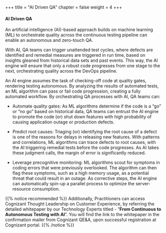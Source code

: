 +++
title = "AI Driven QA"
chapter = false
weight = 4
+++

#### AI Driven QA

An artificial intelligence (AI)-based approach builds on machine learning (ML) to orchestrate quality across the continuous testing pipeline can enable an autonomous and zero-touch QA.

With AI, QA teams can trigger unattended test cycles, where defects are identified and remedial measures are triggered in run time, based on insights gleaned from historical data sets and past events. This way, the AI engine will ensure that only a robust code progresses from one stage to the next, orchestrating quality across the DevOps pipeline.

An AI engine assumes the task of checking-off code at quality gates, rendering testing autonomous. By analyzing the results of automated tests, an ML algorithm can pass or fail code progression, creating a fully automated workflow. By orchestrating QA processes with AI, QA teams can: 

- Automate quality gates: As ML algorithms determine if the code is a “go” or “no go” based on historical data, QA teams can entrust the AI engine to promote the code (or) shut down features with high probability of causing application outage or production defects. 

- Predict root causes: Triaging (or) identifying the root cause of a defect is one of the reasons for delays in releasing new features. With patterns and correlations, ML algorithms can trace defects to root causes, with the AI triggering remedial tests before the code progresses. As AI takes these judgment calls, the margin of error is significantly reduced.

- Leverage precognitive monitoring: ML algorithms scout for symptoms in coding errors that were previously overlooked. The algorithm can then flag these symptoms, such as a high memory usage, as a potential threat that could result in an outage. As corrective steps, the AI engine can automatically spin-up a parallel process to optimize the server-resource consumption.


{{% notice recommended %}}
Additionally, Practitioners can access Cognizant Thought Leadership on Customer Experience, by referring the detailed whitepaper by our Technology Experts titled - “**From Continuous to Autonomous Testing with AI**”. You will find the link to the whitepaper in the confirmation mailer from Cognizant QE&A, upon successful registration at Cognizant portal.
{{% /notice %}}









